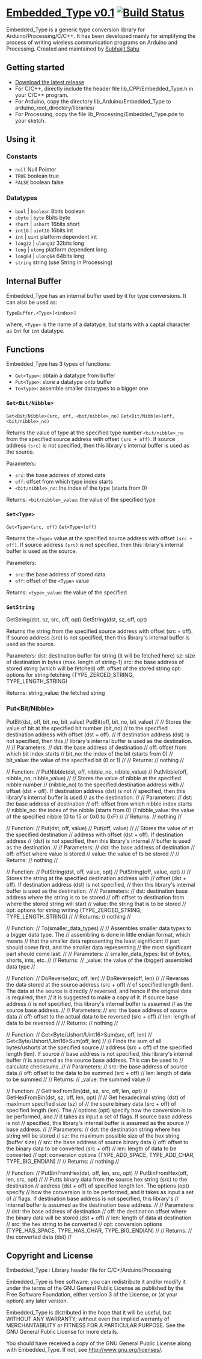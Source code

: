 # [Embedded_Type v0.1](https://github.com/wolfram77/Embedded_Type) [![Build Status](https://raw.github.com/wolfram77/Embedded_Type/master/build.png)](https://raw.github.com/wolfram77/Embedded_Type/master/build.png)

Embedded_Type is a generic type conversion library for Arduino/Processing/C/C++.
It has been developed mainly for simplifying the process of writing wireless communication
programs on Arduino and Processing. Created and maintained by [Subhajit Sahu](https://github.com/wolfram77)


## Getting started

* [Download the latest release](https://github.com/wolfram77/Embedded_Type/archive/master.zip)
* For C/C++, directly include the header file lib_CPP/Embedded_Type.h in your C/C++ program.
* For Arduino, copy the directory lib_Arduino/Embedded_Type to arduino_root_directory/libraries/
* For Processing, copy the file lib_Processing/Embedded_Type.pde to your sketch.


## Using it

### Constants

* `null`			Null Pointer
* `TRUE`			boolean true
* `FALSE`			boolean false


### Datatypes

* `bool` | `boolean`		8bits boolean
* `sbyte` | `byte`		8bits byte
* `short` | `ushort`		16bits short
* `int16` | `uint16`		16bits int
* `int` | `uint`		platform dependent int
* `long32` | `ulong32`		32bits long
* `long` | `ulong`		platform dependent long
* `long64` | `ulong64`		64bits long
* `string`			string (use String in Processing)


## Internal Buffer

Embedded_Type has an internal buffer used by it for type conversions.
It can also be used as:

`TypeBuffer.<Type>[<index>]`

where, `<Type>` is the name of a datatype, but starts with a captal character
as `Int` for `int` datatype.


## Functions

Embedded_Type has 3 types of functions:

* `Get<Type>`:	obtain a datatype from buffer
* `Put<Type>`:	store a datatype onto buffer
* `To<Type>`:	assemble smaller datatypes to a bigger one


### `Get<Bit/Nibble>`

`Get<Bit/Nibble>(src, off, <bit/nibble>_no)`
`Get<Bit/Nibble>(off, <bit/nibble>_no)`

Returns the value of type at the specified type number
`<bit/nibble>_no` from the specified source address with
offset `(src + off)`. If source address `(src)` is not specified,
then this library's internal buffer is used as the source.

Parameters:
* `src`:		the base address of stored data
* `off`:		offset from which type index starts
* `<bit/nibble>_no`:		the index of the type (starts from 0)
 
Returns:
`<bit/nibble>_value`:	the value of the specified type


### `Get<Type>`

`Get<Type>(src, off)`
`Get<Type>(off)`

Returns the `<Type>` value at the specified source address with 
offset `(src + off)`. If source address `(src)` is not specified,
then this library's internal buffer is used as the source.

Parameters:
* `src`:		the base address of stored data
* `off`:		offset of the `<Type>` value

Returns:
`<type>_value`:	the value of the specified <type>


### `GetString`

GetString(dst, sz, src, off, opt)
GetString(dst, sz, off, opt)
 
Returns the string from the specified source address with 
offset (src + off). If source address (src) is not specified,
then this library's internal buffer is used as the source.

Parameters:
dst:      destination buffer for string (it will be fetched here)
sz:       size of destination in bytes (max. length of string-1)
src:      the base address of stored string (which will be fetched)
off:      offset of the stored string
opt:      options for string fetching (TYPE_ZEROED_STRING, TYPE_LENGTH_STRING)

Returns:
string_value:  the fetched string


### Put<Bit/Nibble>

PutBit(dst, off, bit_no, bit_value)
PutBit(off, bit_no, bit_value)
// 
// Stores the value of bit at the specified bit number (bit_no)
// to the specified destination address with offset (dst + off).
// If destination address (dst) is not specified, then this
// library's internal buffer is used as the destination.
// 
// Parameters:
// dst:		the base address of destination
// off:		offset from which bit index starts
// bit_no:	the index of the bit (starts from 0)
// bit_value:	the value of the specified bit (0 or 1)
// 
// Returns:
// nothing
// 



// Function:
// PutNibble(dst, off, nibble_no, nibble_value)
// PutNibble(off, nibble_no, nibble_value)
// 
// Stores the value of nibble at the specified nibble number
// (nibble_no) to the specified destination address with
// offset (dst + off). If destination address (dst) is not
// specified, then this library's internal buffer is used
// as the destination.
// 
// Parameters:
// dst:		the base address of destination
// off:		offset from which nibble index starts
// nibble_no:	the index of the nibble (starts from 0)
// nibble_value:	the value of the specified nibble (0 to 15 or 0x0 to 0xF)
// 
// Returns:
// nothing
// 



// Function:
// Put<type>(dst, off, value)
// Put<type>(off, value)
// 
// Stores the value of <type> at the specified destination
// address with offset (dst + off). If destination address
// (dst) is not specified, then this library's internal
// buffer is used as the destination.
// 
// Parameters:
// dst:		the base address of destination
// off:		offset where <type> value is stored
// value:	the value of <type> to be stored
// 
// Returns:
// nothing
// 



// Function:
// PutString(dst, off, value, opt)
// PutString(off, value, opt)
// 
// Stores the string at the specified destination address with 
// offset (dst + off). If destination address (dst) is not specified,
// then this library's internal buffer is used as the destination.
// 
// Parameters:
// dst:      destination base address where the string is to be stored
// off:      offset to destination from where the stored string will start
// value:    the string that is to be stored
// opt:      options for string writing (TYPE_ZEROED_STRING, TYPE_LENGTH_STRING)
// 
// Returns:
// nothing
// 



// Function:
// To<type>(smaller_data_types)
// 
// Assembles smaller data types to a bigger data type. The
// assembling is done in little endian format, which means
// that the smaller data representing the least significant
// part should come first, and the smaller data representing
// the most significant part should come last.
// 
// Parameters:
// smaller_data_types:	list of bytes, shorts, ints, etc.
// 
// Returns:
// <type>_value:	the value of the (bigger) assembled data type
// 



// Function:
// DoReverse(src, off, len)
// DoReverse(off, len)
// 
// Reverses the data stored at the source address (src + off)
// of specified length (len). The data at the source is directly
// reversed, and hence if the original data is required, then
// it is suggested to make a copy of it. If source base address
// is not specified, this library's internal buffer is assumed
// as the source base address.
// 
// Parameters:
// src:		the base address of source data
// off:		offset to the actual data to be reversed (src + off)
// len:		length of data to be reversed
// 
// Returns:
// nothing
// 



// Function:
// Get<Byte/Ushort/Uint16>Sum(src, off, len)
// Get<Byte/Ushort/Uint16>Sum(off, len)
// 
// Finds the sum of all bytes/ushorts at the specified source
// address (src + off) of the specified length (len). If source
// base address is not specified, this library's internal buffer
// is assumed as the source base address. This can be used to
// calculate checksums.
// 
// Parameters:
// src:		the base address of source data
// off:		offset to the data to be summed (src + off)
// len:		length of data to be summed
// 
// Returns:
// <type>_value:  the summed value
// 



// Function:
// GetHexFromBin(dst, sz, src, off, len, opt)
// GetHexFromBin(dst, sz, off, len, opt)
// 
// Get hexadecimal string (dst) of maximum specified size (sz) of
// the soure binary data (src + off) of specified length (len). The
// options (opt) specify how the conversion is to be performed, and
// it takes as input a set of flags. If source base address is not
// specified, this library's internal buffer is assumed as the source
// base address.
// 
// Parameters:
// dst:	      the destination string where hex string will be stored
// sz:        the maximum possible size of the hex string (buffer size)
// src:	      the base address of source binary data
// off:	      offset to the binary data to be converted (src + off)
// len:	      length of data to be converted
// opt:	      conversion options (TYPE_ADD_SPACE, TYPE_ADD_CHAR, TYPE_BIG_ENDIAN)
// 
// Returns:
// nothing
// 



// Function:
// PutBinFromHex(dst, off, len, src, opt)
// PutBinFromHex(off, len, src, opt)
// 
// Putts binary data from the source hex string (src) to the destination
// address (dst + off) of specified length len. The options (opt) specify
// how the conversion is to be performed, and it takes as input a set of
// flags. If destination base address is not specified, this library's
// internal buffer is assumed as the destination base address.
// 
// Parameters:
// dst:	      the base address of destination
// off:	      the destination offset where the binary data will be stored (dst + off)
// len:       length of data at destination
// src:	      the hex string to be converted
// opt:	      conversion options (TYPE_HAS_SPACE, TYPE_HAS_CHAR, TYPE_BIG_ENDIAN)
//
// Returns:
// the converted data (dst)
// 



## Copyright and License

Embedded_Type : Library header file for C/C+/Arduino/Processing

Embedded_Type is free software: you can redistribute it and/or modify
it under the terms of the GNU General Public License as published by
the Free Software Foundation, either version 3 of the License, or
(at your option) any later version.

Embedded_Type is distributed in the hope that it will be useful,
but WITHOUT ANY WARRANTY; without even the implied warranty of
MERCHANTABILITY or FITNESS FOR A PARTICULAR PURPOSE.  See the
GNU General Public License for more details.

You should have received a copy of the GNU General Public License
along with Embedded_Type.  If not, see <http://www.gnu.org/licenses/>.

